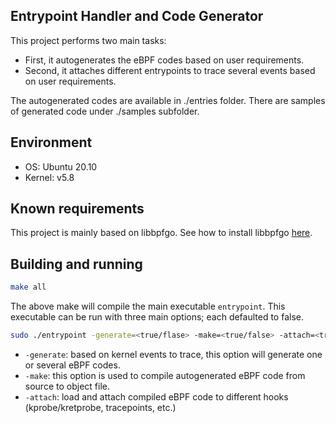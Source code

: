 ## Entrypoint Handler and Code Generator

This project performs two main tasks:
* First, it autogenerates the eBPF codes based on user requirements.
* Second, it attaches different entrypoints to trace several events based on user requirements.

The autogenerated codes are available in ./entries folder. There are samples of generated code under ./samples subfolder.

## Environment

* OS: Ubuntu 20.10
* Kernel: v5.8

## Known requirements

This project is mainly based on libbpfgo.
See how to install libbpfgo [here](https://github.com/aquasecurity/libbpfgo).


## Building and running

```sh
make all
```
The above make will compile the main executable `entrypoint`.
This executable can be run with three main options; each defaulted to false.

```sh
sudo ./entrypoint -generate=<true/flase> -make=<true/false> -attach=<true/false>
```
* `-generate`: based on kernel events to trace, this option will generate one or several eBPF codes.
* `-make`: this option is used to compile autogenerated eBPF code from source to object file.
* `-attach`: load and attach compiled eBPF code to different hooks (kprobe/kretprobe, tracepoints, etc.) 